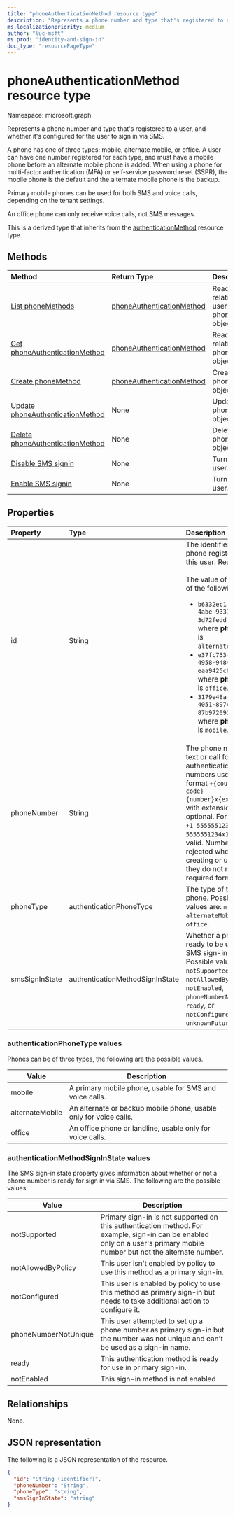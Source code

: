 ```yaml
---
title: "phoneAuthenticationMethod resource type"
description: "Represents a phone number and type that's registered to a user."
ms.localizationpriority: medium
author: "luc-msft"
ms.prod: "identity-and-sign-in"
doc_type: "resourcePageType"
---
```


# phoneAuthenticationMethod resource type

Namespace: microsoft.graph

Represents a phone number and type that's registered to a user, and whether it's configured for the user to sign in via SMS.

A phone has one of three types: mobile, alternate mobile, or office. A user can have one number registered for each type, and must have a mobile phone before an alternate mobile phone is added. When using a phone for multi-factor authentication (MFA) or self-service password reset (SSPR), the mobile phone is the default and the alternate mobile phone is the backup. 

Primary mobile phones can be used for both SMS and voice calls, depending on the tenant settings.

An office phone can only receive voice calls, not SMS messages.

This is a derived type that inherits from the [authenticationMethod](authenticationmethod.md) resource type.

## Methods

| Method       | Return Type | Description |
|:-------------|:------------|:------------|
| [List phoneMethods](../api/authentication-list-phonemethods.md) | [phoneAuthenticationMethod](phoneauthenticationmethod.md) | Read properties and relationships of all this user's phoneAuthenticationMethod objects. |
| [Get phoneAuthenticationMethod](../api/phoneauthenticationmethod-get.md) | [phoneAuthenticationMethod](phoneauthenticationmethod.md) | Read properties and relationships of the phoneAuthenticationMethod object for a user. |
|[Create phoneMethod](../api/authentication-post-phonemethods.md)|[phoneAuthenticationMethod](phoneauthenticationmethod.md)|Create a user's phoneAuthenticationMethod object.|
| [Update phoneAuthenticationMethod](../api/phoneauthenticationmethod-update.md) | None | Update the phoneAuthenticationMethod object for a user. |
| [Delete phoneAuthenticationMethod](../api/phoneauthenticationmethod-delete.md) | None | Delete the phoneAuthenticationMethod object for a user. |
|[Disable SMS signin](../api/phoneauthenticationmethod-disablesmssignin.md)|None|Turn off SMS sign-in for a user.|
|[Enable SMS signin](../api/phoneauthenticationmethod-enablesmssignin.md)|None|Turn on SMS sign-in for a user.|

## Properties

| Property     | Type        | Description |
|:-------------|:------------|:------------|
|id|String| The identifier of this phone registered to this user. Read-only. <br/><br/>The value of id is one of the following:<ul><li>`b6332ec1-7057-4abe-9331-3d72feddfe41` - where **phoneType** is `alternateMobile`.</li><li>`e37fc753-ff3b-4958-9484-eaa9425c82bc` - where **phoneType** is `office`.</li><li>`3179e48a-750b-4051-897c-87b9720928f7` - where **phoneType** is `mobile`.</li>|
|phoneNumber|String|The phone number to text or call for authentication. Phone numbers use the format `+{country code} {number}x{extension}`, with extension optional. For example, `+1 5555551234` or `+1 5555551234x123` are valid. Numbers are rejected when creating or updating if they do not match the required format. |
|phoneType|authenticationPhoneType|The type of this phone. Possible values are: `mobile`, `alternateMobile`, or `office`.|
|smsSignInState|authenticationMethodSignInState|Whether a phone is ready to be used for SMS sign-in or not. Possible values are: `notSupported`, `notAllowedByPolicy`, `notEnabled`, `phoneNumberNotUnique`, `ready`, or `notConfigured`, `unknownFutureValue`.|

### authenticationPhoneType values

Phones can be of three types, the following are the possible values.

|Value|Description|
|--------|-----------|
|mobile|A primary mobile phone, usable for SMS and voice calls.|
|alternateMobile|An alternate or backup mobile phone, usable only for voice calls.|
|office|An office phone or landline, usable only for voice calls.|

### authenticationMethodSignInState values
The SMS sign-in state property gives information about whether or not a phone number is ready for sign in via SMS. The following are the possible values.

|Value|Description|
|--------|-----------|
|notSupported|Primary sign-in is not supported on this authentication method. For example, sign-in can be enabled only on a user's primary mobile number but not the alternate number.|
|notAllowedByPolicy|This user isn't enabled by policy to use this method as a primary sign-in.|
|notConfigured|This user is enabled by policy to use this method as primary sign-in but needs to take additional action to configure it.|
|phoneNumberNotUnique|This user attempted to set up a phone number as primary sign-in but the number was not unique and can't be used as a sign-in name.|
|ready|This authentication method is ready for use in primary sign-in.|
|notEnabled|This sign-in method is not enabled|

## Relationships

None.

## JSON representation

The following is a JSON representation of the resource.

<!-- {
  "blockType": "resource",
  "optionalProperties": [

  ],
  "@odata.type": "microsoft.graph.phoneAuthenticationMethod",
  "keyProperty": "id"
}-->

```json
{
  "id": "String (identifier)",
  "phoneNumber": "String",
  "phoneType": "string",
  "smsSignInState": "string"
}
```

<!-- uuid: 16cd6b66-4b1a-43a1-adaf-3a886856ed98
2019-02-04 14:57:30 UTC -->
<!-- {
  "type": "#page.annotation",
  "description": "phoneAuthenticationMethod resource",
  "keywords": "",
  "section": "documentation",
  "tocPath": ""
}-->


